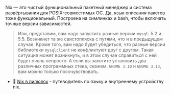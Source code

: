 Nix — это чистый функциональный пакетный менеджер и система развёртывания для POSIX-совместимых ОС. Да, язык описания пакетов тоже функциональный. Построена на симлинках и bash, чтобы включать точные версии зависимостей. 

> Или, представим, вам надо запустить разные версии `mysql`: 5.2 и 5.5. Возникнет та же свистопляска с путями, что и в предыдущем случае. Кроме того, вам надо будет убедиться, что разные версии библиотеки `mysqlclient` не конфликтуют друг с другом. Такая ситуация может возникнуть, и в этом случае справиться с ней будет _очень_ непросто. А если вы захотите установить два различных программных стека, скажем, `GNOME 3.10` и `GNOME 3.13`, вам можно только посочувствовать.

- 🔗 [Nix в пилюлях](https://nix-pills-ru.github.io/) - путеводитель по языку и внутреннему устройству nix.